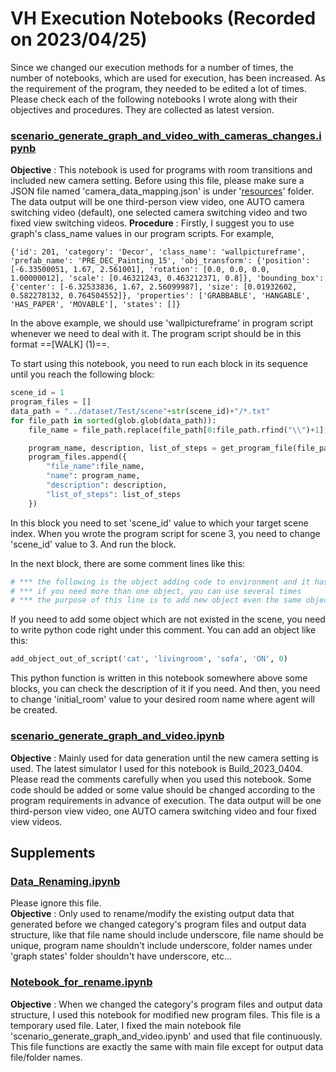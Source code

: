 # VH Execution Notebooks (Recorded on 2023/04/25)
Since we changed our execution methods for a number of times, the number of notebooks, which are used for execution, has been increased. As the requirement of the program, they needed to be edited a lot of times. Please check each of the following notebooks I wrote along with their objectives and procedures. They are collected as latest version.

### [scenario_generate_graph_and_video_with_cameras_changes.ipynb](../demo/scenario_generate_graph_and_video_with_cameras_changes.ipynb)
**Objective** : This notebook is used for programs with room transitions and included new camera setting. Before using this file, please make sure a JSON file named 'camera_data_mapping.json' is under '[resources](../resources/)' folder. The data output will be one third-person view video, one AUTO camera switching video (default), one selected camera switching video and two fixed view switching videos.
**Procedure** : 
  Firstly, I suggest you to use graph's class_name values in our program scripts. For example,
  ```
  {'id': 201, 'category': 'Decor', 'class_name': 'wallpictureframe', 'prefab_name': 'PRE_DEC_Painting_15', 'obj_transform': {'position': [-6.33500051, 1.67, 2.561001], 'rotation': [0.0, 0.0, 0.0, 1.00000012], 'scale': [0.46321243, 0.463212371, 0.8]}, 'bounding_box': {'center': [-6.32533836, 1.67, 2.56099987], 'size': [0.01932602, 0.582278132, 0.764504552]}, 'properties': ['GRABBABLE', 'HANGABLE', 'HAS_PAPER', 'MOVABLE'], 'states': []}
  ```
  In the above example, we should use 'wallpictureframe' in program script whenever we need to deal with it. The program script should be in this format ==[WALK] <wallpictureframe> (1)==.

  To start using this notebook, you need to run each block in its sequence until you reach the following block:
  ```python
  scene_id = 1
  program_files = []
  data_path = "../dataset/Test/scene"+str(scene_id)+"/*.txt"
  for file_path in sorted(glob.glob(data_path)):
      file_name = file_path.replace(file_path[0:file_path.rfind("\\")+1], "")

      program_name, description, list_of_steps = get_program_file(file_path)
      program_files.append({
          "file_name":file_name,
          "name": program_name,
          "description": description,
          "list_of_steps": list_of_steps
      })
  ```
  In this block you need to set 'scene_id' value to which your target scene index. When you wrote the program script for scene 3, you need to change 'scene_id' value to 3. And run the block.
  
  In the next block, there are some comment lines like this:
  ```python
  # *** the following is the object adding code to environment and it has to be used here not other places.
  # *** if you need more than one object, you can use several times
  # *** the purpose of this line is to add new object even the same object is existed in same room or any other different room
  ```
  If you need to add some object which are not existed in the scene, you need to write python code right under this comment. You can add an object like this:
  ```python
  add_object_out_of_script('cat', 'livingroom', 'sofa', 'ON', 0)
  ```
  This python function is written in this notebook somewhere above some blocks, you can check the description of it if you need.
  And then, you need to change 'initial_room' value to your desired room name where agent will be created.

### [scenario_generate_graph_and_video.ipynb](../demo/scenario_generate_graph_and_video.ipynb)
**Objective** : Mainly used for data generation until the new camera setting is used. The latest simulator I used for this notebook is Build_2023_0404. Please read the comments carefully when you used this notebook. Some code should be added or some value should be changed according to the program requirements in advance of execution. The data output will be one third-person view video, one AUTO camera switching video and four fixed view videos.

## Supplements
### [Data_Renaming.ipynb](../demo/Data_Renaming.ipynb)
Please ignore this file.  
**Objective** : Only used to rename/modify the existing output data that generated before we changed category's program files and output data structure, like that file name should include underscore, file name should be unique, program name shouldn't include underscore, folder names under 'graph states' folder shouldn't have underscore, etc...

### [Notebook_for_rename.ipynb](../demo/Notebook_for_rename.ipynb)
**Objective** : When we changed the category's program files and output data structure, I used this notebook for modified new  program files. This file is a temporary used file. Later, I fixed the main notebook file 'scenario_generate_graph_and_video.ipynb' and used that file continuously. This file functions are exactly the same with main file except for output data file/folder names.
